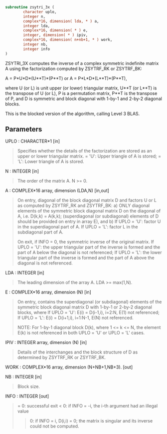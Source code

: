 ```fortran
subroutine zsytri_3x (
        character uplo,
        integer n,
        complex*16, dimension( lda, * ) a,
        integer lda,
        complex*16, dimension( * ) e,
        integer, dimension( * ) ipiv,
        complex*16, dimension( n+nb+1, * ) work,
        integer nb,
        integer info
)
```

ZSYTRI_3X computes the inverse of a complex symmetric indefinite
matrix A using the factorization computed by ZSYTRF_RK or ZSYTRF_BK:

A = P\*U\*D\*(U\*\*T)\*(P\*\*T) or A = P\*L\*D\*(L\*\*T)\*(P\*\*T),

where U (or L) is unit upper (or lower) triangular matrix,
U\*\*T (or L\*\*T) is the transpose of U (or L), P is a permutation
matrix, P\*\*T is the transpose of P, and D is symmetric and block
diagonal with 1-by-1 and 2-by-2 diagonal blocks.

This is the blocked version of the algorithm, calling Level 3 BLAS.

## Parameters
UPLO : CHARACTER\*1 [in]
> Specifies whether the details of the factorization are
> stored as an upper or lower triangular matrix.
> = 'U':  Upper triangle of A is stored;
> = 'L':  Lower triangle of A is stored.

N : INTEGER [in]
> The order of the matrix A.  N >= 0.

A : COMPLEX\*16 array, dimension (LDA,N) [in,out]
> On entry, diagonal of the block diagonal matrix D and
> factors U or L as computed by ZSYTRF_RK and ZSYTRF_BK:
> a) ONLY diagonal elements of the symmetric block diagonal
> matrix D on the diagonal of A, i.e. D(k,k) = A(k,k);
> (superdiagonal (or subdiagonal) elements of D
> should be provided on entry in array E), and
> b) If UPLO = 'U': factor U in the superdiagonal part of A.
> If UPLO = 'L': factor L in the subdiagonal part of A.
> 
> On exit, if INFO = 0, the symmetric inverse of the original
> matrix.
> If UPLO = 'U': the upper triangular part of the inverse
> is formed and the part of A below the diagonal is not
> referenced;
> If UPLO = 'L': the lower triangular part of the inverse
> is formed and the part of A above the diagonal is not
> referenced.

LDA : INTEGER [in]
> The leading dimension of the array A.  LDA >= max(1,N).

E : COMPLEX\*16 array, dimension (N) [in]
> On entry, contains the superdiagonal (or subdiagonal)
> elements of the symmetric block diagonal matrix D
> with 1-by-1 or 2-by-2 diagonal blocks, where
> If UPLO = 'U': E(i) = D(i-1,i), i=2:N, E(1) not referenced;
> If UPLO = 'L': E(i) = D(i+1,i), i=1:N-1, E(N) not referenced.
> 
> NOTE: For 1-by-1 diagonal block D(k), where
> 1 <= k <= N, the element E(k) is not referenced in both
> UPLO = 'U' or UPLO = 'L' cases.

IPIV : INTEGER array, dimension (N) [in]
> Details of the interchanges and the block structure of D
> as determined by ZSYTRF_RK or ZSYTRF_BK.

WORK : COMPLEX\*16 array, dimension (N+NB+1,NB+3). [out]

NB : INTEGER [in]
> Block size.

INFO : INTEGER [out]
> = 0: successful exit
> < 0: if INFO = -i, the i-th argument had an illegal value
> > 0: if INFO = i, D(i,i) = 0; the matrix is singular and its
> inverse could not be computed.
